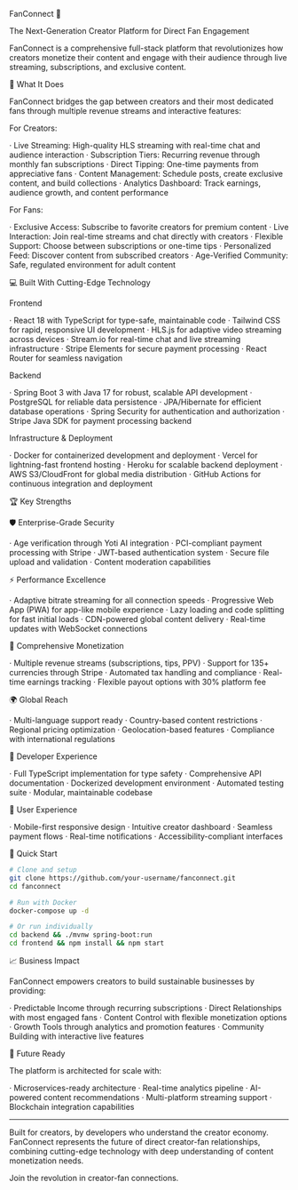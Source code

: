 FanConnect 🚀

The Next-Generation Creator Platform for Direct Fan Engagement

FanConnect is a comprehensive full-stack platform that revolutionizes how creators monetize their content and engage with their audience through live streaming, subscriptions, and exclusive content.

🎯 What It Does

FanConnect bridges the gap between creators and their most dedicated fans through multiple revenue streams and interactive features:

For Creators:

· Live Streaming: High-quality HLS streaming with real-time chat and audience interaction
· Subscription Tiers: Recurring revenue through monthly fan subscriptions
· Direct Tipping: One-time payments from appreciative fans
· Content Management: Schedule posts, create exclusive content, and build collections
· Analytics Dashboard: Track earnings, audience growth, and content performance

For Fans:

· Exclusive Access: Subscribe to favorite creators for premium content
· Live Interaction: Join real-time streams and chat directly with creators
· Flexible Support: Choose between subscriptions or one-time tips
· Personalized Feed: Discover content from subscribed creators
· Age-Verified Community: Safe, regulated environment for adult content

💻 Built With Cutting-Edge Technology

Frontend

· React 18 with TypeScript for type-safe, maintainable code
· Tailwind CSS for rapid, responsive UI development
· HLS.js for adaptive video streaming across devices
· Stream.io for real-time chat and live streaming infrastructure
· Stripe Elements for secure payment processing
· React Router for seamless navigation

Backend

· Spring Boot 3 with Java 17 for robust, scalable API development
· PostgreSQL for reliable data persistence
· JPA/Hibernate for efficient database operations
· Spring Security for authentication and authorization
· Stripe Java SDK for payment processing backend

Infrastructure & Deployment

· Docker for containerized development and deployment
· Vercel for lightning-fast frontend hosting
· Heroku for scalable backend deployment
· AWS S3/CloudFront for global media distribution
· GitHub Actions for continuous integration and deployment

🏆 Key Strengths

🛡️ Enterprise-Grade Security

· Age verification through Yoti AI integration
· PCI-compliant payment processing with Stripe
· JWT-based authentication system
· Secure file upload and validation
· Content moderation capabilities

⚡ Performance Excellence

· Adaptive bitrate streaming for all connection speeds
· Progressive Web App (PWA) for app-like mobile experience
· Lazy loading and code splitting for fast initial loads
· CDN-powered global content delivery
· Real-time updates with WebSocket connections

💸 Comprehensive Monetization

· Multiple revenue streams (subscriptions, tips, PPV)
· Support for 135+ currencies through Stripe
· Automated tax handling and compliance
· Real-time earnings tracking
· Flexible payout options with 30% platform fee

🌍 Global Reach

· Multi-language support ready
· Country-based content restrictions
· Regional pricing optimization
· Geolocation-based features
· Compliance with international regulations

🔧 Developer Experience

· Full TypeScript implementation for type safety
· Comprehensive API documentation
· Dockerized development environment
· Automated testing suite
· Modular, maintainable codebase

🎨 User Experience

· Mobile-first responsive design
· Intuitive creator dashboard
· Seamless payment flows
· Real-time notifications
· Accessibility-compliant interfaces

🚀 Quick Start

```bash
# Clone and setup
git clone https://github.com/your-username/fanconnect.git
cd fanconnect

# Run with Docker
docker-compose up -d

# Or run individually
cd backend && ./mvnw spring-boot:run
cd frontend && npm install && npm start
```

📈 Business Impact

FanConnect empowers creators to build sustainable businesses by providing:

· Predictable Income through recurring subscriptions
· Direct Relationships with most engaged fans
· Content Control with flexible monetization options
· Growth Tools through analytics and promotion features
· Community Building with interactive live features

🔮 Future Ready

The platform is architected for scale with:

· Microservices-ready architecture
· Real-time analytics pipeline
· AI-powered content recommendations
· Multi-platform streaming support
· Blockchain integration capabilities

---

Built for creators, by developers who understand the creator economy. FanConnect represents the future of direct creator-fan relationships, combining cutting-edge technology with deep understanding of content monetization needs.

Join the revolution in creator-fan connections.